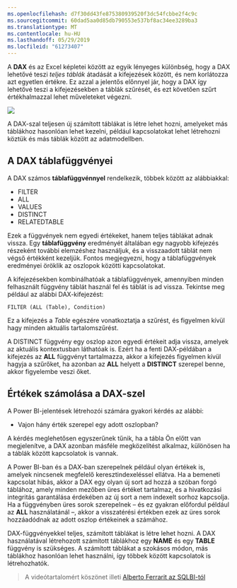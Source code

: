 ```yaml
---
ms.openlocfilehash: d7f30dd43fe875380939520f3dc54fcbbe2f4c9c
ms.sourcegitcommit: 60dad5aa0d85db790553e537bf8ac34ee3289ba3
ms.translationtype: MT
ms.contentlocale: hu-HU
ms.lasthandoff: 05/29/2019
ms.locfileid: "61273407"
---
```

A **DAX** és az Excel képletei között az egyik lényeges különbség, hogy a DAX lehetővé teszi *teljes táblák* átadását a kifejezések között, és nem korlátozza azt egyetlen értékre. Ez azzal a jelentős előnnyel jár, hogy a DAX így lehetővé teszi a kifejezésekben a táblák szűrését, és ezt követően szűrt értékhalmazzal lehet műveleteket végezni.

![](media/7-6-dax-tables-and-filtering/dax-tables-filtering_1.png)

A DAX-szal teljesen új számított táblákat is létre lehet hozni, amelyeket más táblákhoz hasonlóan lehet kezelni, például kapcsolatokat lehet létrehozni köztük és más táblák között az adatmodellben.

## <a name="dax-table-functions"></a>A DAX táblafüggvényei
A DAX számos **táblafüggvénnyel** rendelkezik, többek között az alábbiakkal:

* FILTER
* ALL
* VALUES
* DISTINCT
* RELATEDTABLE

Ezek a függvények nem egyedi értékeket, hanem teljes táblákat adnak vissza. Egy **táblafüggvény** eredményét általában egy nagyobb kifejezés részeként további elemzéshez használjuk, és a visszaadott táblát nem végső értékként kezeljük. Fontos megjegyezni, hogy a táblafüggvények eredményei öröklik az oszlopok közötti kapcsolatokat.

A kifejezésekben kombinálhatóak a táblafüggvények, amennyiben minden felhasznált függvény táblát használ fel és táblát is ad vissza. Tekintse meg például az alábbi DAX-kifejezést:

    FILTER (ALL (Table), Condition)

Ez a kifejezés a *Table* egészére vonatkoztatja a szűrést, és figyelmen kívül hagy minden aktuális tartalomszűrést.

A DISTINCT függvény egy oszlop azon egyedi értékeit adja vissza, amelyek az aktuális kontextusban láthatóak is. Ezért ha a fenti DAX-példában a kifejezés az **ALL** függvényt tartalmazza, akkor a kifejezés figyelmen kívül hagyja a szűrőket, ha azonban az **ALL** helyett a **DISTINCT** szerepel benne, akkor figyelembe veszi őket.

## <a name="counting-values-with-dax"></a>Értékek számolása a DAX-szel
A Power BI-jelentések létrehozói számára gyakori kérdés az alábbi:

* Vajon hány érték szerepel egy adott oszlopban?

A kérdés meglehetősen egyszerűnek tűnik, ha a tábla Ön előtt van megjelenítve, a DAX azonban másféle megközelítést alkalmaz, különösen ha a táblák között kapcsolatok is vannak.

A Power BI-ban és a DAX-ban szerepelnek például olyan értékek is, amelyek nincsenek megfelelő keresztindexeléssel ellátva. Ha a bemeneti kapcsolat hibás, akkor a DAX egy olyan új sort ad hozzá a szóban forgó táblához, amely minden mezőben üres értéket tartalmaz, és a hivatkozási integritás garantálása érdekében az új sort a nem indexelt sorhoz kapcsolja. Ha a függvényben üres sorok szerepelnek – és ez gyakran előfordul például az **ALL** használatánál –, akkor a visszatérési értékben ezek az üres sorok hozzáadódnak az adott oszlop értékeinek a számához.

DAX-függvényekkel teljes, számított táblákat is létre lehet hozni. A DAX használatával létrehozott számított táblákhoz egy **NAME** és egy **TABLE** függvény is szükséges. A számított táblákat a szokásos módon, más táblákhoz hasonlóan lehet használni, így többek között kapcsolatok is létrehozhatók.

> A videótartalomért köszönet illeti [Alberto Ferrarit az SQLBI-tól](http://www.sqlbi.com/learning-dax)
> 
> 

